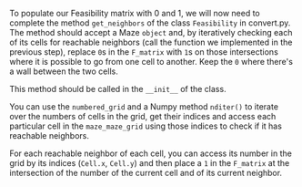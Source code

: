 To populate our Feasibility matrix with 0 and 1, we will now need to
complete the method `get_neighbors` of the class `Feasibility` in convert.py.
The method should accept a Maze `object` and, by iteratively checking each of
its cells for reachable neighbors (call the function we implemented in the previous step), 
replace `0`s in the `F_matrix` with `1`s on those intersections where it is possible to go from one cell to another.
Keep the `0` where there's a wall between the two cells.

This method should be called in the `__init__` of the class.

<div class="hint">

You can use the `numbered_grid` and a Numpy method `nditer()` to iterate over the numbers of cells in the grid,
get their indices and access each particular cell in the `maze_maze_grid` using those indices to check if it has 
reachable neighbors.
</div>

<div class="hint">

For each reachable neighbor of each cell, you can access its number in the grid by its indices (`Cell.x`, `Cell.y`) and
then place a `1` in the `F_matrix` at the intersection of the number of the current cell and of its current neighbor.
</div>
